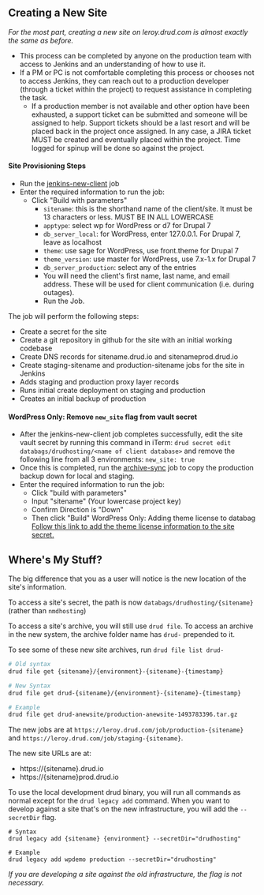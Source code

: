 ## Creating a New Site
_For the most part, creating a new site on leroy.drud.com is almost exactly the same as before._

- This process can be completed by anyone on the production team with access to Jenkins and an understanding of how to use it.
- If a PM or PC is not comfortable completing this process or chooses not to access Jenkins, they can reach out to a production developer (through a ticket within the project) to request assistance in completing the task.
  - If a production member is not available and other option have been exhausted, a support ticket can be submitted and someone will be assigned to help. Support tickets should be a last resort and will be placed back in the project once assigned. In any case, a JIRA ticket MUST be created and eventually placed within the project. Time logged for spinup will be done so against the project.

#### Site Provisioning Steps
- Run the [jenkins-new-client](https://leroy.drud.com/job/jenkins-new-client) job
- Enter the required information to run the job:
  - Click "Build with parameters"
      - `sitename`: this is the shorthand name of the client/site. It must be 13 characters or less. MUST BE IN ALL LOWERCASE
      - `apptype`: select wp for WordPress or d7 for Drupal 7
      - `db_server_local`: for WordPress, enter 127.0.0.1. For Drupal 7, leave as localhost
      - `theme`: use sage for WordPress, use front.theme for Drupal 7
      - `theme_version`: use master for WordPress, use 7.x-1.x for Drupal 7
      - `db_server_production`: select any of the entries
      - You will need the client's first name, last name, and email address. These will be used for client communication (i.e. during outages).
      - Run the Job.

The job will perform the following steps:
- Create a secret for the site
- Create a git repository in github for the site with an initial working codebase
- Create DNS records for sitename.drud.io and sitenameprod.drud.io
- Create staging-sitename and production-sitename jobs for the site in Jenkins
- Adds staging and production proxy layer records
- Runs initial create deployment on staging and production
- Creates an initial backup of production

#### WordPress Only: Remove `new_site` flag from vault secret
- After the jenkins-new-client job completes successfully, edit the site vault secret by running this command in iTerm: `drud secret edit databags/drudhosting/<name of client database>` and remove the following line from all 3 environments: `new_site: true`
- Once this is completed, run the [archive-sync](https://leroy.drud.com/job/archive-sync) job to copy the production backup down for local and staging.
- Enter the required information to run the job:
  - Click "build with parameters"
  - Input "sitename" (Your lowercase project key)
  - Confirm Direction is "Down"
  - Then click "Build"
WordPress Only: Adding theme license to databag
[Follow this link to add the theme license information to the site secret.](adding_theme_license_info.md)

## Where's My Stuff?
The big difference that you as a user will notice is the new location of the site's information.

To access a site's secret, the path is now `databags/drudhosting/{sitename}` (rather than `nmdhosting`)

To access a site's archive, you will still use `drud file`. To access an archive in the new system, the archive folder name has `drud-` prepended to it. 

To see some of these new site archives, run `drud file list drud-`

```bash
# Old syntax
drud file get {sitename}/{environment}-{sitename}-{timestamp}

# New Syntax
drud file get drud-{sitename}/{environment}-{sitename}-{timestamp}

# Example
drud file get drud-anewsite/production-anewsite-1493783396.tar.gz
```

The new jobs are at `https://leroy.drud.com/job/production-{sitename}` and `https://leroy.drud.com/job/staging-{sitename}`.

The new site URLs are at:

- https://{sitename}.drud.io
- https://{sitename}prod.drud.io

To use the local development drud binary, you will run all commands as normal except for the `drud legacy add` command. When you want to develop against a site that's on the new infrastructure, you will add the `--secretDir` flag.

```
# Syntax
drud legacy add {sitename} {environment} --secretDir="drudhosting"

# Example
drud legacy add wpdemo production --secretDir="drudhosting"
```

_If you are developing a site against the old infrastructure, the flag is not necessary._

